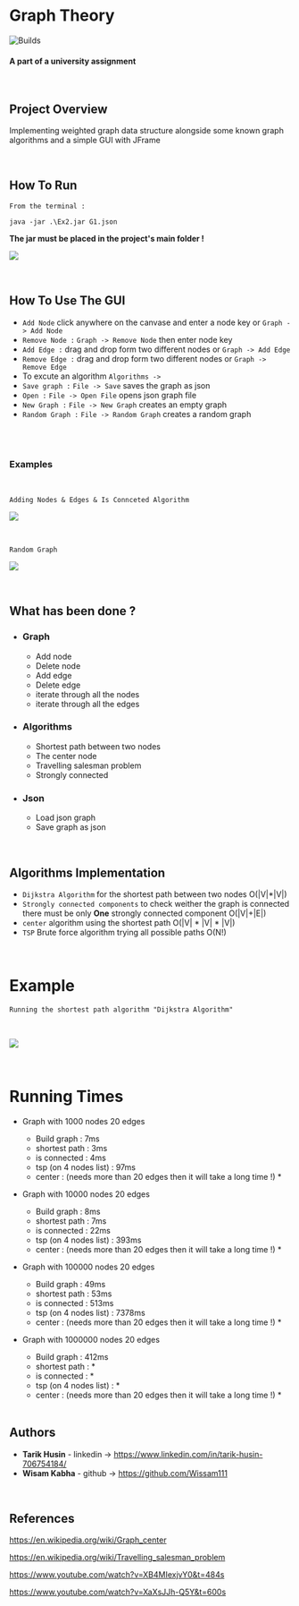 # Graph Theory

![Builds](https://github.com/project-chip/connectedhomeip/workflows/Builds/badge.svg)

#### A part of a university assignment

</br>

## Project Overview

Implementing weighted graph data structure alongside some known graph algorithms and a simple GUI with JFrame

</br>

## How To Run

`From the terminal : `

    java -jar .\Ex2.jar G1.json

**The jar must be placed in the project's main folder !**

![](images/info.png)

</br>

## How To Use The GUI

- `Add Node` click anywhere on the canvase and enter a node key or `Graph -> Add Node`
- `Remove Node :` `Graph -> Remove Node` then enter node key
- `Add Edge :` drag and drop form two different nodes or `Graph -> Add Edge`
- `Remove Edge :` drag and drop form two different nodes or `Graph -> Remove Edge`
- To excute an algorithm `Algorithms -> `
- `Save graph :` `File -> Save` saves the graph as json
- `Open :` `File -> Open File` opens json graph file
- `New Graph :` `File -> New Graph` creates an empty graph
- `Random Graph :` `File -> Random Graph` creates a random graph

</br>
</br>

### Examples

</br>

    Adding Nodes & Edges & Is Connceted Algorithm

![](images/howtouse.gif)

</br>

    Random Graph

![](images/randomgraf.gif)

</br>

## What has been done ?

- ### Graph

    - Add node
    - Delete node
    - Add edge
    - Delete edge
    - iterate through all the nodes
    - iterate through all the edges


- ### Algorithms

    - Shortest path between two nodes
    - The center node
    - Travelling salesman problem
    - Strongly connected


- ### Json

    - Load json graph
    - Save graph as json

</br>

## Algorithms Implementation

- `Dijkstra Algorithm` for the shortest path between two nodes O(|V|*|V|)
- `Strongly connected components` to check weither the graph is connected there must be only **One** strongly connected
  component O(|V|+|E|)
- `center` algorithm using the shortest path O(|V| * |V| * |V|)
- `TSP` Brute force algorithm trying all possible paths O(N!)

</br>

# Example

    Running the shortest path algorithm "Dijkstra Algorithm"  

</br>

![](images/shortest-path.gif)


</br>

# Running Times

- Graph with 1000 nodes 20 edges

    - Build graph : 7ms
    - shortest path : 3ms
    - is connected : 4ms
    - tsp (on 4 nodes list) : 97ms
    - center : (needs more than 20 edges then it will take a long time !) *


- Graph with 10000 nodes 20 edges

    - Build graph : 8ms
    - shortest path : 7ms
    - is connected : 22ms
    - tsp (on 4 nodes list) : 393ms
    - center : (needs more than 20 edges then it will take a long time !) *


- Graph with 100000 nodes 20 edges

    - Build graph : 49ms
    - shortest path : 53ms
    - is connected : 513ms
    - tsp (on 4 nodes list) : 7378ms
    - center : (needs more than 20 edges then it will take a long time !) *


- Graph with 1000000 nodes 20 edges

    - Build graph : 412ms
    - shortest path : *
    - is connected : *
    - tsp (on 4 nodes list) : *
    - center : (needs more than 20 edges then it will take a long time !) *

  </br>

## Authors

* **Tarik Husin**  - linkedin -> https://www.linkedin.com/in/tarik-husin-706754184/
* **Wisam Kabha**  - github -> https://github.com/Wissam111

</br>

## References

https://en.wikipedia.org/wiki/Graph_center

https://en.wikipedia.org/wiki/Travelling_salesman_problem

https://www.youtube.com/watch?v=XB4MIexjvY0&t=484s

https://www.youtube.com/watch?v=XaXsJJh-Q5Y&t=600s
